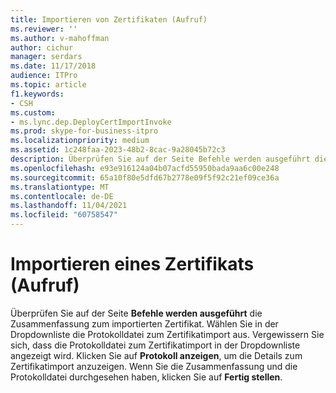 ```yaml
---
title: Importieren von Zertifikaten (Aufruf)
ms.reviewer: ''
ms.author: v-mahoffman
author: cichur
manager: serdars
ms.date: 11/17/2018
audience: ITPro
ms.topic: article
f1.keywords:
- CSH
ms.custom:
- ms.lync.dep.DeployCertImportInvoke
ms.prod: skype-for-business-itpro
ms.localizationpriority: medium
ms.assetid: 1c248faa-2023-48b2-8cac-9a28045b72c3
description: Überprüfen Sie auf der Seite Befehle werden ausgeführt die Zusammenfassung zum importierten Zertifikat. Wählen Sie in der Dropdownliste die Protokolldatei zum Zertifikatimport aus. Vergewissern Sie sich, dass die Protokolldatei zum Zertifikatimport in der Dropdownliste angezeigt wird. Klicken Sie auf Protokoll anzeigen, um die Details zum Zertifikatimport anzuzeigen. Wenn Sie die Zusammenfassung und die Protokolldatei durchgesehen haben, klicken Sie auf Fertig stellen.
ms.openlocfilehash: e93e916124a04b07acfd55950bada9aa6c00e248
ms.sourcegitcommit: 65a10f80e5dfd67b2778e09f5f92c21ef09ce36a
ms.translationtype: MT
ms.contentlocale: de-DE
ms.lasthandoff: 11/04/2021
ms.locfileid: "60758547"
---
```

# <a name="import-certificate-invoke"></a>Importieren eines Zertifikats (Aufruf)
 
Überprüfen Sie auf der Seite **Befehle werden ausgeführt** die Zusammenfassung zum importierten Zertifikat. Wählen Sie in der Dropdownliste die Protokolldatei zum Zertifikatimport aus. Vergewissern Sie sich, dass die Protokolldatei zum Zertifikatimport in der Dropdownliste angezeigt wird. Klicken Sie auf **Protokoll anzeigen**, um die Details zum Zertifikatimport anzuzeigen. Wenn Sie die Zusammenfassung und die Protokolldatei durchgesehen haben, klicken Sie auf **Fertig stellen**.
  

